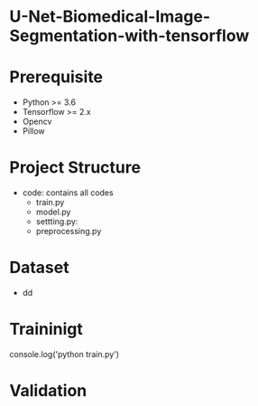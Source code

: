 # U-Net-Biomedical-Image-Segmentation-with-tensorflow

# Prerequisite </br>
 * Python >= 3.6</br>
 * Tensorflow >= 2.x</br>
 * Opencv</br>
 * Pillow</br>

# Project Structure </br>
 * code: contains all codes
   * train.py
   * model.py
   * settting.py: 
   * preprocessing.py

# Dataset </br>
 * dd

# Traininigt </br>
console.log('python train.py')

# Validation

